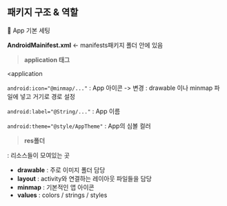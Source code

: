## 패키지 구조 & 역할
🔸 App 기본 세팅

**AndroidMainifest.xml** ← manifests패키지 폴더 안에 있음

> **application 태그**
> 

<application

</application>

`android:icon="@minmap/..."`  : App 아이콘 -> 변경 : drawable 이나 minmap 파일에 넣고 거기로 경로 설정

`android:label="@String/..."` : App 이름

`android:theme="@style/AppTheme"` : App의 심볼 컬러

> **res폴더**
> 

: 리소스들이 모여있는 곳

- **drawable** : 주로 이미지 폴더 담당
- **layout** : activity와 연결하는 레이아웃 파일들을 담당
- **minmap** : 기본적인 앱 아이콘
- **values** : colors / strings / styles

